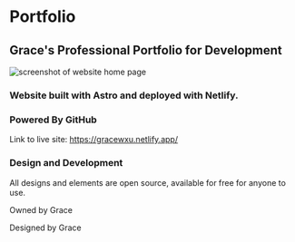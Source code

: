 # Portfolio

## Grace's Professional Portfolio for Development

![screenshot of website home page](https://github.com/gracexuwt/portfolio/assets/92956740/7c703bd5-395a-4285-9ae9-8ee826271ddb)


### Website built with Astro and deployed with Netlify.

### Powered By GitHub

Link to live site: https://gracewxu.netlify.app/

### Design and Development
All designs and elements are open source, available for free for anyone to use.

Owned by Grace

Designed by Grace
